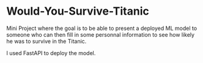 # Would-You-Survive-Titanic

Mini Project where the goal is to be able to present a deployed ML model to someone who can then fill in some personnal information to see how likely he was to survive in the Titanic.

I used FastAPI to deploy the model.
